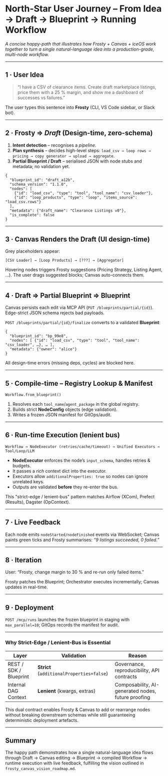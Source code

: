 # North-Star User Journey  – From Idea → Draft → Blueprint → Running Workflow

*A concise happy-path that illustrates how Frosty + Canvas + iceOS work together to turn a single natural-language idea into a production-grade, multi-node workflow.*

---

## 1 · User Idea

> “I have a CSV of clearance items. Create draft marketplace listings, price them with a 25 % margin, and show me a dashboard of successes vs failures.”

The user types this sentence into **Frosty** (CLI, VS Code sidebar, or Slack bot).

---

## 2 · Frosty ⇒ *Draft*  (Design-time, zero-schema)

1. **Intent detection** – recognises a *pipeline*.
2. **Plan synthesis** – decides high-level steps: `load_csv → loop rows → pricing → copy generator → upload → aggregate`.
3. **Partial Blueprint / Draft** – serialised JSON with node stubs and metadata; no validation yet.

```jsonc
{
  "blueprint_id": "draft_a12b",
  "schema_version": "1.1.0",
  "nodes": [
    {"id": "load_csv", "type": "tool", "tool_name": "csv_loader"},
    {"id": "loop_products", "type": "loop", "items_source": "load_csv.rows"}
  ],
  "metadata": {"draft_name": "Clearance Listings v0"},
  "is_complete": false
}
```

---

## 3 · Canvas Renders the Draft  (UI design-time)

Grey placeholders appear:

```
[CSV Loader] → [Loop Products] → [???] → [Aggregator]
```

Hovering nodes triggers Frosty suggestions (Pricing Strategy, Listing Agent, …). The user drags suggested blocks; Canvas auto-connects them.

---

## 4 · Draft ⇒ **Partial Blueprint** ⇒ **Blueprint**

Canvas persists each edit via MCP API (`PUT /blueprints/partial/{id}`). Edge-strict JSON schema rejects bad payloads.

`POST /blueprints/partial/{id}/finalize` converts to a validated **Blueprint**:

```jsonc
{
  "blueprint_id": "bp_99e8",
  "nodes": [ {"id": "load_csv", "type": "tool", "tool_name": "csv_loader", …}, … ],
  "metadata": {"owner": "alice"}
}
```

All design-time errors (missing deps, cycles) are blocked here.

---

## 5 · Compile-time – Registry Lookup & Manifest

`Workflow.from_blueprint()`
1. Resolves each `tool_name`/`agent_package` in the global registry.
2. Builds strict **NodeConfig** objects (edge validation).
3. Writes a frozen JSON manifest for GitOps/audit.

---

## 6 · Run-time Execution (lenient bus)

```
Workflow → NodeExecutor (retries/cache/timeout) → Unified Executors → Tool/Loop/LLM
```

* **NodeExecutor** enforces the node’s `input_schema`, handles retries & budgets.
* It passes a *rich* context dict into the executor.
* Executors allow `additionalProperties: true` so nodes can ignore unrelated keys.
* Outputs are validated **before** they re-enter the bus.

This "strict-edge / lenient-bus" pattern matches Airflow (XCom), Prefect (Results), Dagster (OpContext).

---

## 7 · Live Feedback

Each node emits `nodeStarted/nodeFinished` events via WebSocket; Canvas paints green ticks and Frosty summarises: *“9 listings succeeded, 0 failed.”*

---

## 8 · Iteration

User: “Frosty, change margin to 30 % and re-run only failed items.”

Frosty patches the Blueprint; Orchestrator executes incrementally; Canvas updates in real-time.

---

## 9 · Deployment

`POST /mcp/runs` launches the frozen blueprint in staging with `max_parallel=10`; GitOps records the manifest for audit.

---

### Why **Strict-Edge / Lenient-Bus** is Essential

| Layer | Validation | Reason |
|-------|------------|--------|
| REST / SDK / Blueprint | **Strict** (`additionalProperties=false`) | Governance, reproducibility, API contracts |
| Internal DAG Context | **Lenient** (kwargs, extras) | Composability, AI-generated nodes, future proofing |

This dual contract enables Frosty & Canvas to add or rearrange nodes without breaking downstream schemas while still guaranteeing deterministic deployment artefacts.

---

## Summary

The happy path demonstrates how a single natural-language idea flows through Draft → Canvas editing → Blueprint → compiled Workflow → runtime execution with live feedback, fulfilling the vision outlined in `frosty_canvas_vision_roadmap.md`.
